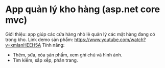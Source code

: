# App quản lý kho hàng (asp.net core mvc)
Giới thiệu: app giúp các cửa hàng nhỏ lẻ quản lý các mặt hàng đang có trong kho.
Link demo sản phẩm: https://www.youtube.com/watch?v=xmIanHEEH5A
Tính năng:
 - Thêm, sửa, xóa sản phẩm, xem ghi chú và hình ảnh.
 - Tìm kiếm, sắp xếp, phân trang.
